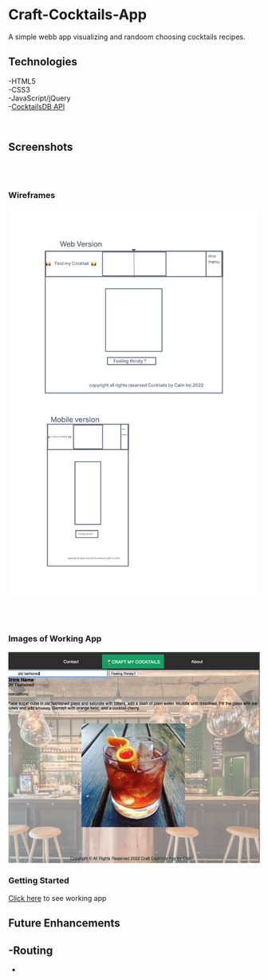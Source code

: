 # Craft-Cocktails-App

A simple webb app visualizing and randoom choosing cocktails recipes.

## Technologies
-HTML5
<br>
-CSS3
<br>
-JavaScript/jQuery
<br>
-[CocktailsDB API](https://www.thecocktaildb.com/api.php?ref=apilist.fun)

<br>

## Screenshots

<br>
<br>

### Wireframes
![screenshot](imgs/Wireframe.png)

<br>
<br>


### Images of Working App
![screenshot](imgs/Screenshot_Working_app.png)


### Getting Started
[Click here](#) to see working app


## Future Enhancements
-Routing
-
-